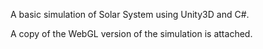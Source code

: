 A basic simulation of Solar System using Unity3D and C#.  


A copy of the WebGL version of the simulation is attached.
